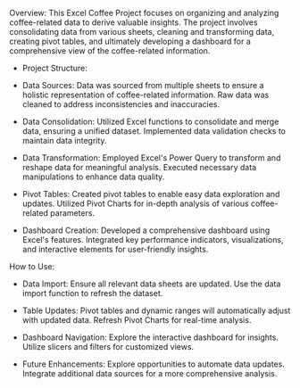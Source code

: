 
Overview:
  This Excel Coffee Project focuses on organizing and analyzing coffee-related data to derive valuable insights. 
  The project involves consolidating data from various sheets, cleaning and transforming data, creating pivot tables, 
  and ultimately developing a dashboard for a comprehensive view of the coffee-related information.

- Project Structure:
- Data Sources:
   Data was sourced from multiple sheets to ensure a holistic representation of coffee-related information.
   Raw data was cleaned to address inconsistencies and inaccuracies.

- Data Consolidation:
   Utilized Excel functions to consolidate and merge data, ensuring a unified dataset.
   Implemented data validation checks to maintain data integrity.

- Data Transformation:
    Employed Excel's Power Query to transform and reshape data for meaningful analysis.
    Executed necessary data manipulations to enhance data quality.

- Pivot Tables:
   Created pivot tables to enable easy data exploration and updates.
   Utilized Pivot Charts for in-depth analysis of various coffee-related parameters.

- Dashboard Creation:
   Developed a comprehensive dashboard using Excel's features.
   Integrated key performance indicators, visualizations, and interactive elements for user-friendly insights.

How to Use:
- Data Import:
   Ensure all relevant data sheets are updated.
   Use the data import function to refresh the dataset.
  
- Table Updates:
   Pivot tables and dynamic ranges will automatically adjust with updated data.
   Refresh Pivot Charts for real-time analysis.
  
- Dashboard Navigation:
   Explore the interactive dashboard for insights.
   Utilize slicers and filters for customized views.

- Future Enhancements:
   Explore opportunities to automate data updates.
   Integrate additional data sources for a more comprehensive analysis.

